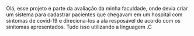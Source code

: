 Olá, esse projeto é parte da avaliação da minha faculdade, onde devia criar um sistema para cadastrar pacientes que chegavam em um hospital com sintomas de covid-19 e direciona-los a ala resposável de acordo com os sinitomas apresentados. Tudo isso utilizando a linguagem .C